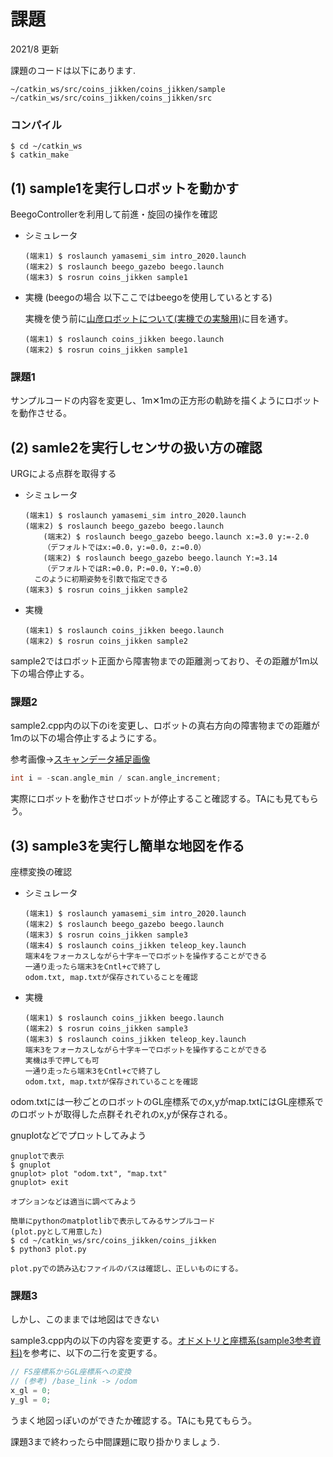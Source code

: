 # 課題

2021/8 更新

課題のコードは以下にあります.

~~~
~/catkin_ws/src/coins_jikken/coins_jikken/sample
~/catkin_ws/src/coins_jikken/coins_jikken/src
~~~

### コンパイル

~~~
$ cd ~/catkin_ws
$ catkin_make
~~~

## (1) sample1を実行しロボットを動かす

BeegoControllerを利用して前進・旋回の操作を確認

- シミュレータ

  ~~~
  (端末1) $ roslaunch yamasemi_sim intro_2020.launch
  (端末2) $ roslaunch beego_gazebo beego.launch
  (端末3) $ rosrun coins_jikken sample1
  ~~~

- 実機 (beegoの場合 以下ここではbeegoを使用しているとする)

  実機を使う前に[山彦ロボットについて(実機での実験用)](https://www.roboken.iit.tsukuba.ac.jp/lectures/software_science_experiment/2019/document/robot_hardware.pdf)に目を通す。

  ~~~
  (端末1) $ roslaunch coins_jikken beego.launch
  (端末2) $ rosrun coins_jikken sample1
  ~~~

### 課題1

サンプルコードの内容を変更し、1m✕1mの正方形の軌跡を描くようにロボットを動作させる。

## (2) samle2を実行しセンサの扱い方の確認

URGによる点群を取得する

- シミュレータ

  ~~~
  (端末1) $ roslaunch yamasemi_sim intro_2020.launch
  (端末2) $ roslaunch beego_gazebo beego.launch
      (端末2) $ roslaunch beego_gazebo beego.launch x:=3.0 y:=-2.0
      （デフォルトではx:=0.0，y:=0.0，z:=0.0）
      (端末2) $ roslaunch beego_gazebo beego.launch Y:=3.14
      （デフォルトではR:=0.0，P:=0.0，Y:=0.0）
  	このように初期姿勢を引数で指定できる
  (端末3) $ rosrun coins_jikken sample2
  ~~~

- 実機

  ~~~
  (端末1) $ roslaunch coins_jikken beego.launch
  (端末2) $ rosrun coins_jikken sample2
  ~~~

sample2ではロボット正面から障害物までの距離測っており、その距離が1m以下の場合停止する。

### 課題2

sample2.cpp内の以下のiを変更し、ロボットの真右方向の障害物までの距離が1mの以下の場合停止するようにする。

参考画像->[スキャンデータ補足画像](https://github.com/suzuki-ROBOlab/coins_jikken_docs/blob/main/2021/images/%E3%82%B9%E3%82%AD%E3%83%A3%E3%83%B3%E3%83%87%E3%83%BC%E3%82%BF%E8%A3%9C%E8%B6%B3%E7%94%BB%E5%83%8F.png)

~~~cpp
int i = -scan.angle_min / scan.angle_increment;
~~~

実際にロボットを動作させロボットが停止すること確認する。TAにも見てもらう。

## (3) sample3を実行し簡単な地図を作る

座標変換の確認

- シミュレータ

  ~~~
  (端末1) $ roslaunch yamasemi_sim intro_2020.launch
  (端末2) $ roslaunch beego_gazebo beego.launch
  (端末3) $ rosrun coins_jikken sample3
  (端末4) $ roslaunch coins_jikken teleop_key.launch
  端末4をフォーカスしながら十字キーでロボットを操作することができる
  一通り走ったら端末3をCntl+cで終了し
  odom.txt, map.txtが保存されていることを確認
  ~~~

- 実機

  ~~~
  (端末1) $ roslaunch coins_jikken beego.launch
  (端末2) $ rosrun coins_jikken sample3
  (端末3) $ roslaunch coins_jikken teleop_key.launch
  端末3をフォーカスしながら十字キーでロボットを操作することができる
  実機は手で押しても可
  一通り走ったら端末3をCntl+cで終了し
  odom.txt, map.txtが保存されていることを確認
  ~~~

odom.txtには一秒ごとのロボットのGL座標系でのx,yがmap.txtにはGL座標系でのロボットが取得した点群それぞれのx,yが保存される。

gnuplotなどでプロットしてみよう

~~~
gnuplotで表示
$ gnuplot
gnuplot> plot "odom.txt", "map.txt"
gnuplot> exit

オプションなどは適当に調べてみよう
~~~

~~~
簡単にpythonのmatplotlibで表示してみるサンプルコード
(plot.pyとして用意した)
$ cd ~/catkin_ws/src/coins_jikken/coins_jikken
$ python3 plot.py

plot.pyでの読み込むファイルのパスは確認し、正しいものにする。
~~~

### 課題3

しかし、このままでは地図はできない

sample3.cpp内の以下の内容を変更する。[オドメトリと座標系(sample3参考資料)](https://www.roboken.iit.tsukuba.ac.jp/lectures/software_science_experiment/2019/document/odometry_and_coordinate.pdf)を参考に、以下の二行を変更する。

~~~cpp
// FS座標系からGL座標系への変換
// (参考) /base_link -> /odom
x_gl = 0;
y_gl = 0;
~~~

うまく地図っぽいのができたか確認する。TAにも見てもらう。



課題3まで終わったら中間課題に取り掛かりましょう.
